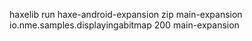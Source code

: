haxelib run haxe-android-expansion zip main-expansion io.nme.samples.displayingabitmap 200 main-expansion